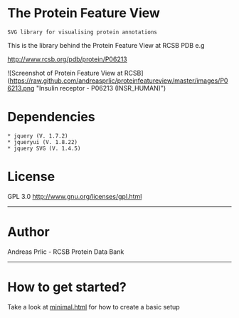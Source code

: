 # The Protein Feature View 

    SVG library for visualising protein annotations




This is the library behind the Protein Feature View at RCSB PDB e.g

http://www.rcsb.org/pdb/protein/P06213

![Screenshot of Protein Feature View at RCSB]
(https://raw.github.com/andreasprlic/proteinfeatureview/master/images/P06213.png "Insulin receptor - P06213 (INSR_HUMAN)")



# Dependencies

    * jquery (V. 1.7.2)
    * jqueryui (V. 1.8.22)
    * jquery SVG (V. 1.4.5)



# License

GPL 3.0 http://www.gnu.org/licenses/gpl.html

***

# Author

Andreas Prlic - RCSB Protein Data Bank

***

# How to get started?

Take a look at [minimal.html](/andreasprlic/proteinfeatureview/blob/master/minimal.html) for how to create a basic setup




